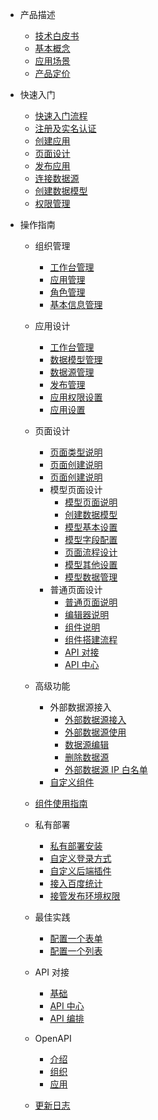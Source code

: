 - 产品描述
  - [技术白皮书](产品描述/技术白皮书.md)
  - [基本概念](产品描述/基本概念.md)
  - [应用场景](产品描述/应用场景.md)
  - [产品定价](产品描述/产品定价.md)
- 快速入门
  - [快速入门流程](快速入门/快速入门流程.md)
  - [注册及实名认证](快速入门/注册及实名认证.md)
  - [创建应用](快速入门/创建应用.md)
  - [页面设计](快速入门/页面设计.md)
  - [发布应用](快速入门/发布应用.md)
  - [连接数据源](快速入门/连接数据源.md)
  - [创建数据模型](快速入门/创建数据模型.md)
  - [权限管理](快速入门/权限管理.md)
- 操作指南

  - 组织管理
    - [工作台管理](操作指南/组织管理/工作台管理.md)
    - [应用管理](操作指南/组织管理/应用管理.md)
    - [角色管理](操作指南/组织管理/角色管理.md)
    - [基本信息管理](操作指南/组织管理/基本信息管理.md)
  - 应用设计
    - [工作台管理](操作指南/应用设计/页面管理.md)
    - [数据模型管理](操作指南/应用设计/数据模型管理.md)
    - [数据源管理](操作指南/应用设计/数据源管理.md)
    - [发布管理](操作指南/应用设计/发布管理.md)
    - [应用权限设置](操作指南/应用设计/应用权限设置.md)
    - [应用设置](操作指南/应用设计/应用设置.md)
  - 页面设计

    - [页面类型说明](操作指南/页面设计/页面类型说明.md)
    - [页面创建说明](操作指南/页面设计/页面创建说明.md)
    - [页面创建说明](操作指南/页面设计/页面创建说明.md)
    - 模型页面设计
      - [模型页面说明](操作指南/页面设计/模型页面设计/模型页面说明.md)
      - [创建数据模型](操作指南/页面设计/模型页面设计/创建数据模型.md)
      - [模型基本设置](操作指南/页面设计/模型页面设计/模型基本设置.md)
      - [模型字段配置](操作指南/页面设计/模型页面设计/模型字段配置.md)
      - [页面流程设计](操作指南/页面设计/模型页面设计/页面流程设计.md)
      - [模型其他设置](操作指南/页面设计/模型页面设计/模型其他设置.md)
      - [模型数据管理](操作指南/页面设计/模型页面设计/模型数据管理.md)
    - 普通页面设计
      - [普通页面说明](操作指南/页面设计/普通页面设计/普通页面说明.md)
      - [编辑器说明](操作指南/页面设计/普通页面设计/编辑器说明.md)
      - [组件说明](操作指南/页面设计/普通页面设计/组件说明.md)
      - [组件搭建流程](操作指南/页面设计/普通页面设计/组件搭建流程.md)
      - [API 对接](操作指南/页面设计/普通页面设计/API对接.md)
      - [API 中心](操作指南/页面设计/普通页面设计/API中心.md)

  - 高级功能
    - 外部数据源接入
      - [外部数据源接入](高级功能/外部数据源接入/外部数据源接入.md)
      - [外部数据源使用](高级功能/外部数据源接入/外部数据源使用.md)
      - [数据源编辑](高级功能/外部数据源接入/数据源编辑.md)
      - [删除数据源](高级功能/外部数据源接入/删除数据源.md)
      - [外部数据源 IP 白名单](高级功能/外部数据源接入/外部数据源IP白名单.md)
    - [自定义组件](高级功能/自定义组件.md)
  - [组件使用指南](https://baidu.gitee.io/amis/zh-CN/components/page)
  - 私有部署
    - [私有部署安装](私有部署/私有部署安装.md)
    - [自定义登录方式](私有部署/自定义登录方式.md)
    - [自定义后端插件](私有部署/自定义后端插件.md)
    - [接入百度统计](私有部署/接入百度统计.md)
    - [接管发布环境权限](私有部署/接管发布环境权限.md)
  - 最佳实践
    - [配置一个表单](最佳实践/配置一个表单.md)
    - [配置一个列表](最佳实践/配置一个列表.md)
  - API 对接
    - [基础](API对接/基础.md)
    - [API 中心](API对接/API中心.md)
    - [API 编排](API对接/API编排.md)
  - OpenAPI
    - [介绍](OpenAPI/介绍.md)
    - [组织](OpenAPI/组织.md)
    - [应用](OpenAPI/应用.md)
  - [更新日志](更新记录.md)
